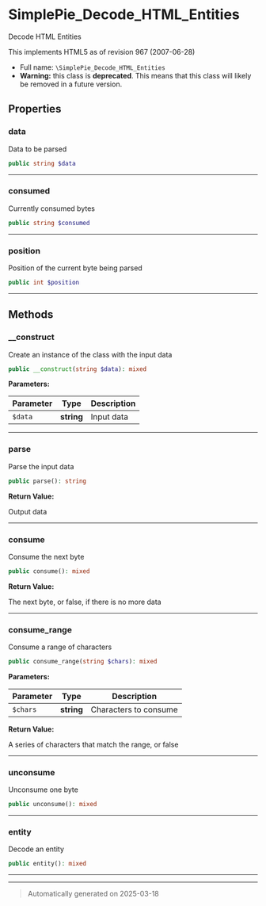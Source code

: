 
# SimplePie_Decode_HTML_Entities

Decode HTML Entities

This implements HTML5 as of revision 967 (2007-06-28)

* Full name: `\SimplePie_Decode_HTML_Entities`
* **Warning:** this class is **deprecated**. This means that this class will likely be removed in a future version.



## Properties


### data

Data to be parsed

```php
public string $data
```






***

### consumed

Currently consumed bytes

```php
public string $consumed
```






***

### position

Position of the current byte being parsed

```php
public int $position
```






***

## Methods


### __construct

Create an instance of the class with the input data

```php
public __construct(string $data): mixed
```








**Parameters:**

| Parameter | Type | Description |
|-----------|------|-------------|
| `$data` | **string** | Input data |





***

### parse

Parse the input data

```php
public parse(): string
```









**Return Value:**

Output data




***

### consume

Consume the next byte

```php
public consume(): mixed
```









**Return Value:**

The next byte, or false, if there is no more data




***

### consume_range

Consume a range of characters

```php
public consume_range(string $chars): mixed
```








**Parameters:**

| Parameter | Type | Description |
|-----------|------|-------------|
| `$chars` | **string** | Characters to consume |


**Return Value:**

A series of characters that match the range, or false




***

### unconsume

Unconsume one byte

```php
public unconsume(): mixed
```












***

### entity

Decode an entity

```php
public entity(): mixed
```












***


***
> Automatically generated on 2025-03-18
